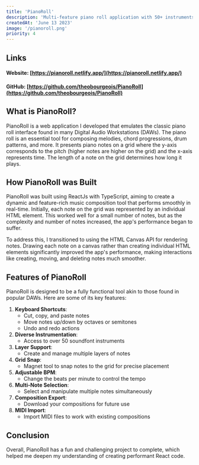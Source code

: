 ```yaml
---
title: 'PianoRoll'
description: 'Multi-feature piano roll application with 50+ instruments.'
createdAt: 'June 13 2023'
image: '/pianoroll.png'
priority: 4
---
```

## Links
#### Website: [https://pianoroll.netlify.app/](https://pianoroll.netlify.app/)
#### GitHub: [https://github.com/theobourgeois/PianoRoll](https://github.com/theobourgeois/PianoRoll)

## What is PianoRoll?

PianoRoll is a web application I developed that emulates the classic piano roll interface found in many Digital Audio Workstations (DAWs). The piano roll is an essential tool for composing melodies, chord progressions, drum patterns, and more. It presents piano notes on a grid where the y-axis corresponds to the pitch (higher notes are higher on the grid) and the x-axis represents time. The length of a note on the grid determines how long it plays.

## How PianoRoll was Built

PianoRoll was built using ReactJs with TypeScript, aiming to create a dynamic and feature-rich music composition tool that performs smoothly in real-time. Initially, each note on the grid was represented by an individual HTML element. This worked well for a small number of notes, but as the complexity and number of notes increased, the app's performance began to suffer.

To address this, I transitioned to using the HTML Canvas API for rendering notes. Drawing each note on a canvas rather than creating individual HTML elements significantly improved the app's performance, making interactions like creating, moving, and deleting notes much smoother.

## Features of PianoRoll

PianoRoll is designed to be a fully functional tool akin to those found in popular DAWs. Here are some of its key features:

1. **Keyboard Shortcuts**:
   - Cut, copy, and paste notes
   - Move notes up/down by octaves or semitones
   - Undo and redo actions
2. **Diverse Instrumentation**:
   - Access to over 50 soundfont instruments
3. **Layer Support**:
   - Create and manage multiple layers of notes
4. **Grid Snap**:
   - Magnet tool to snap notes to the grid for precise placement
5. **Adjustable BPM**:
   - Change the beats per minute to control the tempo
6. **Multi-Note Selection**:
   - Select and manipulate multiple notes simultaneously
7. **Composition Export**:
   - Download your compositions for future use
8. **MIDI Import**:
   - Import MIDI files to work with existing compositions

## Conclusion
Overall, PianoRoll has a fun and challenging project to complete, which helped me deepen my understanding of creating performant React code. 










